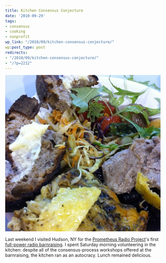 ```yaml
---
title: Kitchen Consensus Conjecture
date: '2010-09-29'
tags:
- consensus
- cooking
- nonprofit
wp_link: "/2010/09/kitchen-consensus-conjecture/"
wp:post_type: post
redirects:
- "/2010/09/kitchen-consensus-conjecture/"
- "/?p=2212"
---
```


[ ![](2010-09-29-Kitchen-Consensus-Conjecture/lunch-500x502.jpg "lunch") ](2010-09-29-Kitchen-Consensus-Conjecture/lunch.jpg)

Last weekend I visited Hudson, NY for the [Prometheus Radio Project](http://www.prometheusradio.org/)'s first [full-power radio barnraising](http://www.wgxc.org/). I spent Saturday morning volunteering in the kitchen: despite all of the consensus-process workshops offered at the barnraising, the kitchen ran as an autocracy. Lunch remained delicious.

